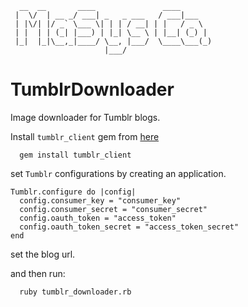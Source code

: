 ```
  __  __       ____               ____
 |  \/  | __ _/ ___| _   _ ___   / ___|___
 | |\/| |/ _` \___ \| | | / __| | |   / _ \
 | |  | | (_| |___) | |_| \__ \ | |__| (_) |
 |_|  |_|\__,_|____/ \__, |___/  \____\___(_)
                     |___/
```

# TumblrDownloader

Image downloader for Tumblr blogs.

Install `tumblr_client` gem from [here](https://github.com/tumblr/tumblr_client)
```
  gem install tumblr_client
```

set `Tumblr` configurations by creating an application.
```
Tumblr.configure do |config|
  config.consumer_key = "consumer_key"
  config.consumer_secret = "consumer_secret"
  config.oauth_token = "access_token"
  config.oauth_token_secret = "access_token_secret"
end
```

set the blog url.

and then run:
```
  ruby tumblr_downloader.rb
```
